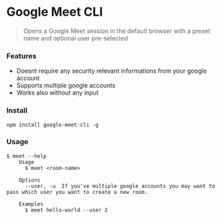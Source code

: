 # Google Meet CLI

> Opens a Google Meet session in the default browser with a preset name and optional user pre-selected

### Features

- Doesnt require any security relevant informations from your google account
- Supports multiple google accounts
- Works also without any input

### Install

```
npm install google-meet-cli -g
```

### Usage

```
$ meet --help
	Usage
	  $ meet <room-name>

	Options
	  --user, -u  If you've multiple google accounts you may want to pass which user you want to create a new room.

	Examples
	  $ meet hello-world --user 2
```
